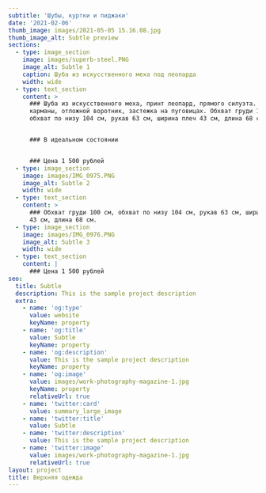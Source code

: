 ```yaml
---
subtitle: 'Шубы, куртки и пиджаки'
date: '2021-02-06'
thumb_image: images/2021-05-05 15.16.08.jpg
thumb_image_alt: Subtle preview
sections:
  - type: image_section
    image: images/superb-steel.PNG
    image_alt: Subtle 1
    caption: Шуба из искусственного меха под леопарда
    width: wide
  - type: text_section
    content: >
      ### Шуба из искусственного меха, принт леопард, прямого силуэта. Прорезные
      карманы, отложной воротник, застежка на пуговицах. Обхват груди 100 см,
      обхват по низу 104 см, рукав 63 см, ширина плеч 43 см, длина 68 см.


      ### В идеальном состоянии


      ### Цена 1 500 рублей
  - type: image_section
    image: images/IMG_0975.PNG
    image_alt: Subtle 2
    width: wide
  - type: text_section
    content: >
      ### Обхват груди 100 см, обхват по низу 104 см, рукав 63 см, ширина плеч
      43 см, длина 68 см.
  - type: image_section
    image: images/IMG_0976.PNG
    image_alt: Subtle 3
    width: wide
  - type: text_section
    content: |
      ### Цена 1 500 рублей
seo:
  title: Subtle
  description: This is the sample project description
  extra:
    - name: 'og:type'
      value: website
      keyName: property
    - name: 'og:title'
      value: Subtle
      keyName: property
    - name: 'og:description'
      value: This is the sample project description
      keyName: property
    - name: 'og:image'
      value: images/work-photography-magazine-1.jpg
      keyName: property
      relativeUrl: true
    - name: 'twitter:card'
      value: summary_large_image
    - name: 'twitter:title'
      value: Subtle
    - name: 'twitter:description'
      value: This is the sample project description
    - name: 'twitter:image'
      value: images/work-photography-magazine-1.jpg
      relativeUrl: true
layout: project
title: Верхняя одежда
---
```

